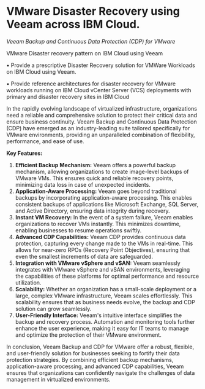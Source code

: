 # VMware Disaster Recovery using Veeam across IBM Cloud.

*Veeam Backup and Continuous Data Protection (CDP) for VMware*

VMware  Disaster recovery pattern on IBM Cloud using Veeam

•	Provide a prescriptive Disaster Recovery solution for VMWare Workloads on IBM Cloud using Veeam.

•	Provide reference architectures for disaster recovery for VMware workloads running on IBM Cloud vCenter Server (VCS) deployments with primary and disaster recovery sites in IBM Cloud

In the rapidly evolving landscape of virtualized infrastructure, organizations need a reliable and comprehensive solution to protect their critical data and ensure business continuity. Veeam Backup and Continuous Data Protection (CDP) have emerged as an industry-leading suite tailored specifically for VMware environments, providing an unparalleled combination of flexibility, performance, and ease of use.

**Key Features:**

1. **Efficient Backup Mechanism:** Veeam offers a powerful backup mechanism, allowing organizations to create image-level backups of VMware VMs. This ensures quick and reliable recovery points, minimizing data loss in case of unexpected incidents.
2. **Application-Aware Processing:** Veeam goes beyond traditional backups by incorporating application-aware processing. This enables consistent backups of applications like Microsoft Exchange, SQL Server, and Active Directory, ensuring data integrity during recovery.
3. **Instant VM Recovery:** In the event of a system failure, Veeam enables organizations to recover VMs instantly. This minimizes downtime, enabling businesses to resume operations swiftly.
4. **Advanced CDP Capabilities:** Veeam CDP provides continuous data protection, capturing every change made to the VMs in real-time. This allows for near-zero RPOs (Recovery Point Objectives), ensuring that even the smallest increments of data are safeguarded.
5. **Integration with VMware vSphere and vSAN:** Veeam seamlessly integrates with VMware vSphere and vSAN environments, leveraging the capabilities of these platforms for optimal performance and resource utilization.
6. **Scalability:** Whether an organization has a small-scale deployment or a large, complex VMware infrastructure, Veeam scales effortlessly. This scalability ensures that as business needs evolve, the backup and CDP solution can grow seamlessly.
7. **User-Friendly Interface:** Veeam's intuitive interface simplifies the backup and recovery process. Automation and monitoring tools further enhance the user experience, making it easy for IT teams to manage and optimize the protection of their VMware environment.

In conclusion, Veeam Backup and CDP for VMware offer a robust, flexible, and user-friendly solution for businesses seeking to fortify their data protection strategies. By combining efficient backup mechanisms, application-aware processing, and advanced CDP capabilities, Veeam ensures that organizations can confidently navigate the challenges of data management in virtualized environments.
